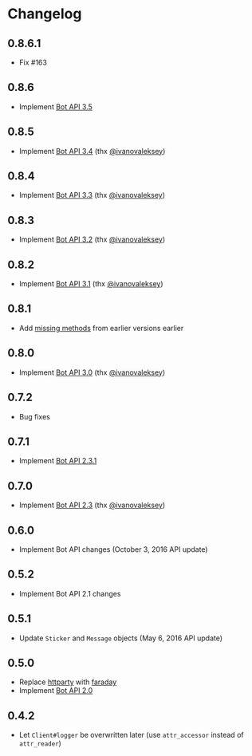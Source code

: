 # Changelog

## 0.8.6.1

- Fix #163

## 0.8.6

- Implement [Bot API 3.5](https://core.telegram.org/bots/api#november-17-2017)

## 0.8.5

- Implement [Bot API 3.4](https://core.telegram.org/bots/api#october-11-2017) (thx [@ivanovaleksey][])

## 0.8.4

- Implement [Bot API 3.3](https://core.telegram.org/bots/api#august-23-2017) (thx [@ivanovaleksey][])

## 0.8.3

- Implement [Bot API 3.2](https://core.telegram.org/bots/api#july-21-2017) (thx [@ivanovaleksey][])

## 0.8.2

- Implement [Bot API 3.1](https://core.telegram.org/bots/api#june-30-2017) (thx [@ivanovaleksey][])

## 0.8.1

- Add [missing methods](https://github.com/atipugin/telegram-bot-ruby/pull/127) from earlier versions earlier

## 0.8.0

- Implement [Bot API 3.0](https://core.telegram.org/bots/api#may-18-2017) (thx [@ivanovaleksey][])

## 0.7.2

- Bug fixes

## 0.7.1

- Implement [Bot API 2.3.1](https://core.telegram.org/bots/api-changelog#december-4-2016)

## 0.7.0

- Implement [Bot API 2.3](https://core.telegram.org/bots/api-changelog#november-21-2016) (thx [@ivanovaleksey][])

## 0.6.0

- Implement Bot API changes (October 3, 2016 API update)

## 0.5.2

- Implement Bot API 2.1 changes

## 0.5.1

- Update `Sticker` and `Message` objects (May 6, 2016 API update)

## 0.5.0

- Replace [httparty](https://github.com/jnunemaker/httparty) with [faraday](https://github.com/lostisland/faraday)
- Implement [Bot API 2.0](https://core.telegram.org/bots/2-0-intro)

## 0.4.2

- Let `Client#logger` be overwritten later (use `attr_accessor` instead of `attr_reader`)

[@ivanovaleksey]: https://github.com/ivanovaleksey
